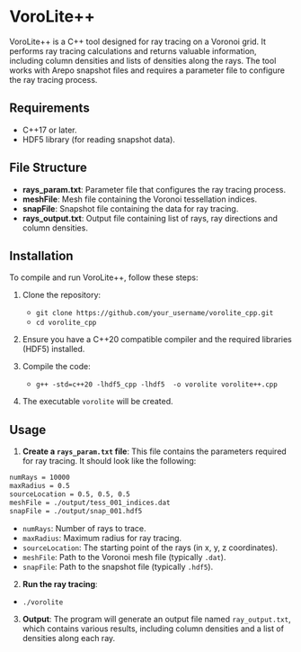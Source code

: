 # VoroLite++

VoroLite++ is a C++ tool designed for ray tracing on a Voronoi grid. It performs ray tracing calculations and returns valuable information, including column densities and lists of densities along the rays. The tool works with Arepo snapshot files and requires a parameter file to configure the ray tracing process.
  
## Requirements

- C++17 or later.
- HDF5 library (for reading snapshot data).

## File Structure

- **rays_param.txt**: Parameter file that configures the ray tracing process.
- **meshFile**: Mesh file containing the Voronoi tessellation indices.
- **snapFile**: Snapshot file containing the data for ray tracing.
- **rays_output.txt**: Output file containing list of rays, ray directions and column densities.


## Installation

To compile and run VoroLite++, follow these steps:

1. Clone the repository:
   - `git clone https://github.com/your_username/vorolite_cpp.git`
   - `cd vorolite_cpp`

2. Ensure you have a C++20 compatible compiler and the required libraries (HDF5) installed.

3. Compile the code:
   - `g++ -std=c++20 -lhdf5_cpp -lhdf5  -o vorolite vorolite++.cpp`

4. The executable `vorolite` will be created.


## Usage

1. **Create a `rays_param.txt` file**: This file contains the parameters required for ray tracing. It should look like the following:

```txt
numRays = 10000
maxRadius = 0.5
sourceLocation = 0.5, 0.5, 0.5
meshFile = ./output/tess_001_indices.dat
snapFile = ./output/snap_001.hdf5
```

- `numRays`: Number of rays to trace.
- `maxRadius`: Maximum radius for ray tracing.
- `sourceLocation`: The starting point of the rays (in x, y, z coordinates).
- `meshFile`: Path to the Voronoi mesh file (typically `.dat`).
- `snapFile`: Path to the snapshot file (typically `.hdf5`).

2. **Run the ray tracing**:
- `./vorolite`

3. **Output**: The program will generate an output file named `ray_output.txt`, which contains various results, including column densities and a list of densities along each ray.

   
